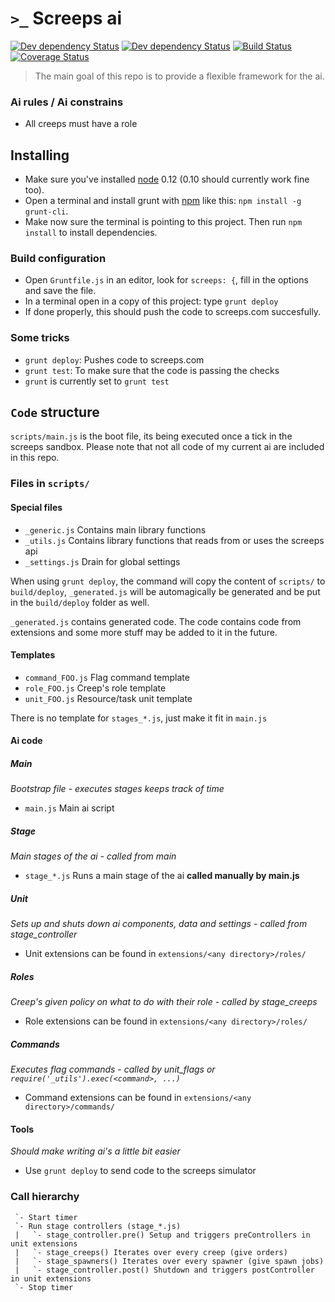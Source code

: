 `>_` Screeps ai
===============

[![Dev dependency Status](https://david-dm.org/avdg/screeps.svg)](https://david-dm.org/avdg/screeps)
[![Dev dependency Status](https://david-dm.org/avdg/screeps/dev-status.svg)](https://david-dm.org/avdg/screeps#info=devDependencies)
[![Build Status](https://travis-ci.org/avdg/screeps.svg)](https://travis-ci.org/avdg/screeps)
[![Coverage Status](https://coveralls.io/repos/avdg/screeps/badge.svg?branch=master)](https://coveralls.io/r/avdg/screeps?branch=master)

> The main goal of this repo is to provide a flexible framework for the ai.

### Ai rules / Ai constrains
- All creeps must have a role

## Installing

- Make sure you've installed [node](https://nodejs.org/) 0.12 (0.10 should currently work fine too).
- Open a terminal and install grunt with [npm](https://www.npmjs.com/) like this: `npm install -g grunt-cli`.
- Make now sure the terminal is pointing to this project. Then run `npm install` to install dependencies.

### Build configuration
- Open `Gruntfile.js` in an editor, look for `screeps: {`, fill in the options and save the file.
- In a terminal open in a copy of this project: type `grunt deploy`
- If done properly, this should push the code to screeps.com succesfully.

### Some tricks

- `grunt deploy`: Pushes code to screeps.com
- `grunt test`: To make sure that the code is passing the checks
- `grunt` is currently set to `grunt test`

## `Code` structure

`scripts/main.js` is the boot file, its being executed once a tick in the screeps sandbox.
Please note that not all code of my current ai are included in this repo.

### Files in `scripts/`

#### Special files
- `_generic.js` Contains main library functions
- `_utils.js` Contains library functions that reads from or uses the screeps api
- `_settings.js` Drain for global settings

When using `grunt deploy`, the command will copy the content of `scripts/` to
`build/deploy`, `_generated.js` will be automagically be generated and be put in
the `build/deploy` folder as well.

`_generated.js` contains generated code. The code contains code from extensions
and some more stuff may be added to it in the future.

#### Templates
- `command_FOO.js` Flag command template
- `role_FOO.js` Creep's role template
- `unit_FOO.js` Resource/task unit template

There is no template for `stages_*.js`, just make it fit in `main.js`

#### Ai code
##### Main
*Bootstrap file - executes stages keeps track of time*
- `main.js` Main ai script

##### Stage
*Main stages of the ai - called from main*
- `stage_*.js` Runs a main stage of the ai **called manually by main.js**

##### Unit
*Sets up and shuts down ai components, data and settings - called from stage_controller*
- Unit extensions can be found in `extensions/<any directory>/roles/`

##### Roles
*Creep's given policy on what to do with their role - called by stage_creeps*
- Role extensions can be found in `extensions/<any directory>/roles/`

##### Commands
*Executes flag commands - called by unit_flags or `require('_utils').exec(<command>, ...)`*
- Command extensions can be found in `extensions/<any directory>/commands/`

#### Tools
*Should make writing ai's a little bit easier*
- Use `grunt deploy` to send code to the screeps simulator

### Call hierarchy
```
 `- Start timer
 `- Run stage controllers (stage_*.js)
 |   `- stage_controller.pre() Setup and triggers preControllers in unit extensions
 |   `- stage_creeps() Iterates over every creep (give orders)
 |   `- stage_spawners() Iterates over every spawner (give spawn jobs)
 |   `- stage_controller.post() Shutdown and triggers postController in unit extensions
 `- Stop timer
```
